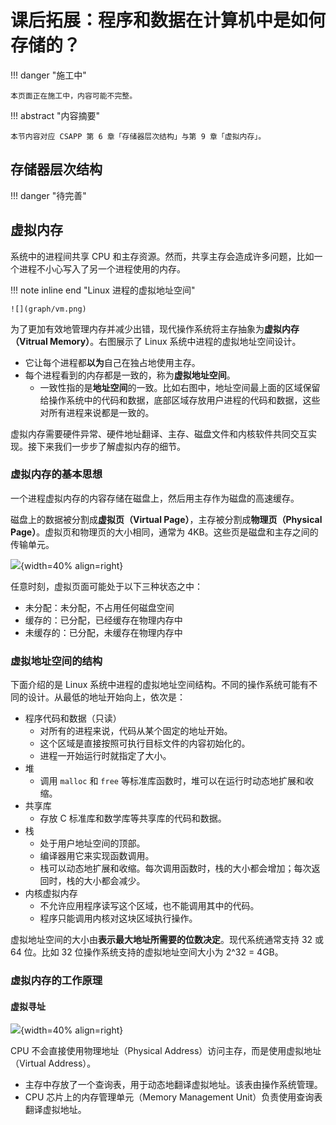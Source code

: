 # 课后拓展：程序和数据在计算机中是如何存储的？

!!! danger "施工中"

    本页面正在施工中，内容可能不完整。

!!! abstract "内容摘要"

    本节内容对应 CSAPP 第 6 章「存储器层次结构」与第 9 章「虚拟内存」。

## 存储器层次结构

!!! danger "待完善"

## 虚拟内存

系统中的进程间共享 CPU 和主存资源。然而，共享主存会造成许多问题，比如一个进程不小心写入了另一个进程使用的内存。

!!! note inline end "Linux 进程的虚拟地址空间"

    ![](graph/vm.png)


为了更加有效地管理内存并减少出错，现代操作系统将主存抽象为**虚拟内存（Vitrual Memory）**。右图展示了 Linux 系统中进程的虚拟地址空间设计。

- 它让每个进程都**以为**自己在独占地使用主存。
- 每个进程看到的内存都是一致的，称为**虚拟地址空间**。
    - 一致性指的是**地址空间**的一致。比如右图中，地址空间最上面的区域保留给操作系统中的代码和数据，底部区域存放用户进程的代码和数据，这些对所有进程来说都是一致的。

虚拟内存需要硬件异常、硬件地址翻译、主存、磁盘文件和内核软件共同交互实现。接下来我们一步步了解虚拟内存的细节。

### 虚拟内存的基本思想

一个进程虚拟内存的内容存储在磁盘上，然后用主存作为磁盘的高速缓存。

磁盘上的数据被分割成**虚拟页（Virtual Page）**，主存被分割成**物理页（Physical Page）**。虚拟页和物理页的大小相同，通常为 4KB。这些页是磁盘和主存之间的传输单元。

![](graph/page.png){width=40% align=right}

任意时刻，虚拟页面可能处于以下三种状态之中：

- 未分配：未分配，不占用任何磁盘空间
- 缓存的：已分配，已经缓存在物理内存中
- 未缓存的：已分配，未缓存在物理内存中



### 虚拟地址空间的结构

下面介绍的是 Linux 系统中进程的虚拟地址空间结构。不同的操作系统可能有不同的设计。从最低的地址开始向上，依次是：

- 程序代码和数据（只读）
    - 对所有的进程来说，代码从某个固定的地址开始。
    - 这个区域是直接按照可执行目标文件的内容初始化的。
    - 进程一开始运行时就指定了大小。
- 堆
    - 调用 `malloc` 和 `free` 等标准库函数时，堆可以在运行时动态地扩展和收缩。
- 共享库
    - 存放 C 标准库和数学库等共享库的代码和数据。
- 栈
    - 处于用户地址空间的顶部。
    - 编译器用它来实现函数调用。
    - 栈可以动态地扩展和收缩。每次调用函数时，栈的大小都会增加；每次返回时，栈的大小都会减少。
- 内核虚拟内存
    - 不允许应用程序读写这个区域，也不能调用其中的代码。
    - 程序只能调用内核对这块区域执行操作。

虚拟地址空间的大小由**表示最大地址所需要的位数决定**。现代系统通常支持 32 或 64 位。比如 32 位操作系统支持的虚拟地址空间大小为  2^32 = 4GB。

### 虚拟内存的工作原理

#### 虚拟寻址

![](graph/va.png){width=40% align=right}

CPU 不会直接使用物理地址（Physical Address）访问主存，而是使用虚拟地址（Virtual Address）。

- 主存中存放了一个查询表，用于动态地翻译虚拟地址。该表由操作系统管理。
- CPU 芯片上的内存管理单元（Memory Management Unit）负责使用查询表翻译虚拟地址。

